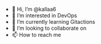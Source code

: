 - 👋 Hi, I’m @kallaa6
- 👀 I’m interested in DevOps
- 🌱 I’m currently learning Gitactions
- 💞️ I’m looking to collaborate on 
- 📫 How to reach me 

<!---
kallaa6/kallaa6 is a ✨ special ✨ repository because its `README.md` (this file) appears on your GitHub profile.
You can click the Preview link to take a look at your changes.
--->
